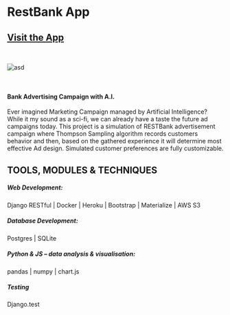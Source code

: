 # RestBank App

## [Visit the App](https://www.thompsonsampling.com/)

<br>

![asd](https://user-images.githubusercontent.com/26208598/83909293-6ddb2980-a760-11ea-88d9-d345e4a6e40d.PNG)

<br>

#### Bank Advertising Campaign with A.I.

Ever imagined Marketing Campaign managed by Artificial Intelligence? While it my sound as a sci-fi, we can already have a taste the future ad campaigns today. 
This project is a simulation of RESTBank advertisement campaign where Thompson Sampling algorithm records customers behavior and then, 
based on the gathered experience it will determine most effective Ad design. Simulated customer preferences are fully customizable. 

## TOOLS, MODULES & TECHNIQUES

##### Web Development:
Django RESTful | Docker | Heroku | Bootstrap | Materialize | AWS S3


##### Database Development:
Postgres | SQLite

##### Python & JS – data analysis & visualisation:
pandas | numpy | chart.js

##### Testing
Django.test
